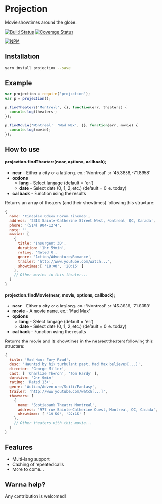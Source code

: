 # Projection
Movie showtimes around the globe.

[![Build Status](https://img.shields.io/travis/anault/projection.svg?style=flat-square)](https://travis-ci.org/anault/projection)
[![Coverage Status](https://img.shields.io/coveralls/anault/projection.svg?style=flat-square)](https://coveralls.io/r/anault/projection)

[![NPM](https://nodei.co/npm/projection.png)](https://nodei.co/npm/projection/)

## Installation
```bash
yarn install projection --save
```

## Example
```javascript
var projection = require('projection');
var p = projection();

p.findTheaters('Montreal', {}, function(err, theaters) {
  console.log(theaters);
});

p.findMovie('Montreal', 'Mad Max', {}, function(err, movie) {
  console.log(movie);
});
```

## How to use
#### projection.findTheaters(near, options, callback);
- **near** - Either a city or a lat/long. ex.: 'Montreal' or '45.3838,-71.8958'
- **options**
  - **lang** - Select langage (default = 'en')
  - **date** - Select date (0, 1, 2, etc.) (default = 0 ie. today)
- **callback** - Function using the results

Returns an array of theaters (and their showtimes) following this structure:
```javascript
{  
  name: 'Cineplex Odeon Forum Cinemas',
  address: '2313 Sainte-Catherine Street West, Montreal, QC, Canada',
  phone: '(514) 904-1274',
  note: '',
  movies: [  
    {  
      title: 'Insurgent 3D',
      duration: '1hr 59min',
      rating: 'Rated G',
      genre: 'Action/Adventure/Romance',
      trailer: 'http://www.youtube.com/watch...',
      showtimes:[ '18:00', '20:15' ]
    },
    // Other movies in this theater...
  ]
}
```
#### projection.findMovie(near, movie, options, callback);
- **near** - Either a city or a lat/long. ex.: 'Montreal' or '45.3838,-71.8958'
- **movie** - A movie name. ex.: 'Mad Max'
- **options**
  - **lang** - Select langage (default = 'en')
  - **date** - Select date (0, 1, 2, etc.) (default = 0 ie. today)
- **callback** - Function using the results

Returns the movie and its showtimes in the nearest theaters following this structure:
```javascript
{  
  title: 'Mad Max: Fury Road',
  desc: 'Haunted by his turbulent past, Mad Max believes[...]',
  director: 'George Miller',
  cast: [ 'Charlize Theron', 'Tom Hardy' ],
  duration: '2hr 0min',
  rating: 'Rated 13+',
  genre: 'Action/Adventure/Scifi/Fantasy',
  trailer: 'http://www.youtube.com/watch[...]',
  theaters: [  
    {  
      name: 'Scotiabank Theatre Montreal',
      address: '977 rue Sainte-Catherine Ouest, Montreal, QC, Canada',
      showtimes: [ '19:50', '22:15' ]
    },
    // Other theaters with this movie...
  ]
}
```

## Features
- Multi-lang support
- Caching of repeated calls
- More to come...

## Wanna help?
Any contribution is welcomed!
